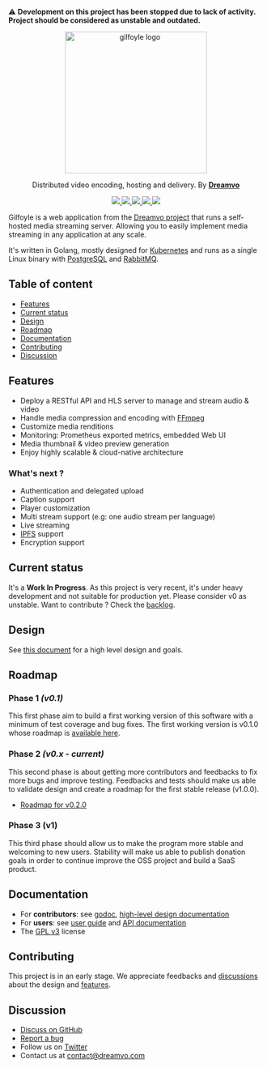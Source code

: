 ⚠️ **Development on this project has been stopped due to lack of activity. Project should be considered as unstable and outdated.**

<p align="center">
  <img width="280" src="./website/static/logo_white_bg.png" alt="gilfoyle logo">
</p>

<p align="center">Distributed video encoding, hosting and delivery. By <a href="https://dreamvo.com/"><strong>Dreamvo</strong></a></p>

<p align="center">
    <a href="https://pkg.go.dev/github.com/dreamvo/gilfoyle">
        <img src="https://pkg.go.dev/badge/github.com/dreamvo/gilfoyle.svg"/>
    </a>
    <a href="https://github.com/dreamvo/gilfoyle/actions">
        <img src="https://img.shields.io/endpoint.svg?url=https://actions-badge.atrox.dev/dreamvo/gilfoyle/badge?ref=master"/>
    </a>
    <a href="https://goreportcard.com/report/github.com/dreamvo/gilfoyle">
        <img src="https://goreportcard.com/badge/github.com/dreamvo/gilfoyle"/>
    </a>
    <a href="https://coveralls.io/github/dreamvo/gilfoyle?branch=master">
        <img src="https://coveralls.io/repos/github/dreamvo/gilfoyle/badge.svg?branch=master"/>
    </a>
    <a href="https://github.com/dreamvo/gilfoyle/releases">
        <img src="https://img.shields.io/github/release/dreamvo/gilfoyle.svg"/>
    </a>
</p>

Gilfoyle is a web application from the [Dreamvo project](https://dreamvo.com) that runs a self-hosted media streaming server. Allowing you to easily implement media streaming in any application at any scale. 

It's written in Golang, mostly designed for [Kubernetes](http://kubernetes.io/) and runs as a single Linux binary with [PostgreSQL](https://www.postgresql.org/) and [RabbitMQ](https://www.rabbitmq.com/).

## Table of content

- [Features](#features)
- [Current status](#current-status)
- [Design](#design)
- [Roadmap](#roadmap)
- [Documentation](#documentation)
- [Contributing](#contributing)
- [Discussion](#discussion)

## Features

- Deploy a RESTful API and HLS server to manage and stream audio & video
- Handle media compression and encoding with [FFmpeg](https://ffmpeg.org/)
- Customize media renditions
- Monitoring: Prometheus exported metrics, embedded Web UI
- Media thumbnail & video preview generation
- Enjoy highly scalable & cloud-native architecture

### What's next ?

- Authentication and delegated upload
- Caption support
- Player customization
- Multi stream support (e.g: one audio stream per language)
- Live streaming
- [IPFS](https://ipfs.io/) support
- Encryption support

## Current status

It's a **Work In Progress**. As this project is very recent, it's under heavy development and not suitable for production yet. Please consider v0 as unstable. Want to contribute ? Check the [backlog](https://github.com/dreamvo/gilfoyle/projects/1).

## Design

See [this document](DESIGN.md) for a high level design and goals.

## Roadmap

### Phase 1 *(v0.1)*

This first phase aim to build a first working version of this software with a minimum of test coverage and bug fixes. The first working version is v0.1.0 whose roadmap is [available here](https://github.com/dreamvo/gilfoyle/issues/40).

### Phase 2 *(v0.x - current)*

This second phase is about getting more contributors and feedbacks to fix more bugs and improve testing. Feedbacks and tests should make us able to validate design and create a roadmap for the first stable release (v1.0.0).

- [Roadmap for v0.2.0](https://github.com/dreamvo/gilfoyle/issues/101)

### Phase 3 (v1)

This third phase should allow us to make the program more stable and welcoming to new users. Stability will make us able to publish donation goals in order to continue improve the OSS project and build a SaaS product.

## Documentation

- For **contributors**: see [godoc](https://pkg.go.dev/github.com/dreamvo/gilfoyle), [high-level design documentation](DESIGN.md)
- For **users**: see [user guide](https://gilfoyle.dreamvo.com/) and [API documentation](https://petstore.swagger.io/?url=https://raw.githubusercontent.com/dreamvo/gilfoyle/master/api/docs/swagger.json)
- The [GPL v3](LICENSE) license

## Contributing

This project is in an early stage. We appreciate feedbacks and [discussions](#discussion) about the design and [features](#features).

## Discussion

- [Discuss on GitHub](https://github.com/dreamvo/gilfoyle/discussions)
- [Report a bug](https://github.com/dreamvo/gilfoyle/issues/new)
- Follow us on [Twitter](https://twitter.com/dreamvoapp)
- Contact us at [contact@dreamvo.com](mailto:contact@dreamvo.com)
